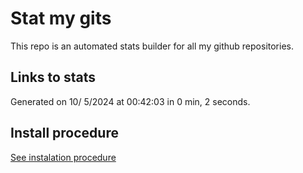 # Stat my gits

This repo is an automated stats builder for all my github repositories.

## Links to stats


Generated on 10/ 5/2024 at 00:42:03 in 0 min, 2 seconds.

## Install procedure

[See instalation procedure](./src/install.md)
